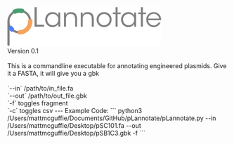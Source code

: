 <img src="images/pLannotate.png" width="350">
<br>
Version 0.1
<br><br>
This is a commandline executable for annotating engineered plasmids. Give it a FASTA, it will give you a gbk
<br><br>
`--in` /path/to/in_file.fa
<br>
`--out` /path/to/out_file.gbk
<br>
`-f` toggles fragment
<br>
`-c` toggles csv
---
Example Code:
```
python3 /Users/mattmcguffie/Documents/GitHub/pLannotate/pLannotate.py --in /Users/mattmcguffie/Desktop/pSC101.fa --out /Users/mattmcguffie/Desktop/pSB1C3.gbk -f
```
